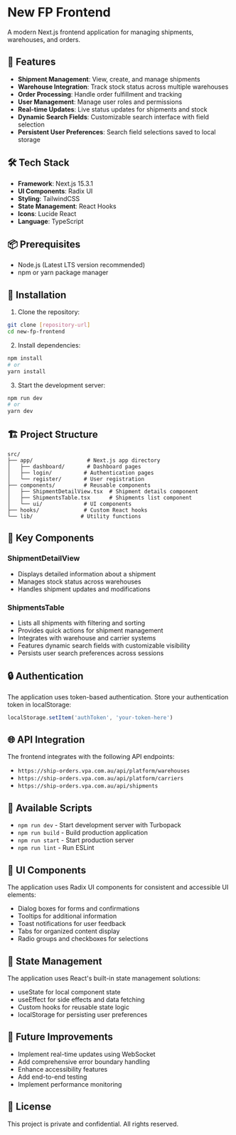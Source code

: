 # New FP Frontend

A modern Next.js frontend application for managing shipments, warehouses, and orders.

## 🚀 Features

- **Shipment Management**: View, create, and manage shipments
- **Warehouse Integration**: Track stock status across multiple warehouses
- **Order Processing**: Handle order fulfillment and tracking
- **User Management**: Manage user roles and permissions
- **Real-time Updates**: Live status updates for shipments and stock
- **Dynamic Search Fields**: Customizable search interface with field selection
- **Persistent User Preferences**: Search field selections saved to local storage

## 🛠️ Tech Stack

- **Framework**: Next.js 15.3.1
- **UI Components**: Radix UI
- **Styling**: TailwindCSS
- **State Management**: React Hooks
- **Icons**: Lucide React
- **Language**: TypeScript

## 📦 Prerequisites

- Node.js (Latest LTS version recommended)
- npm or yarn package manager

## 🔧 Installation

1. Clone the repository:
```bash
git clone [repository-url]
cd new-fp-frontend
```

2. Install dependencies:
```bash
npm install
# or
yarn install
```

3. Start the development server:
```bash
npm run dev
# or
yarn dev
```

## 🏗️ Project Structure

```
src/
├── app/                 # Next.js app directory
│   ├── dashboard/       # Dashboard pages
│   ├── login/          # Authentication pages
│   └── register/       # User registration
├── components/         # Reusable components
│   ├── ShipmentDetailView.tsx  # Shipment details component
│   ├── ShipmentsTable.tsx      # Shipments list component
│   └── ui/             # UI components
├── hooks/              # Custom React hooks
└── lib/               # Utility functions
```

## 🔑 Key Components

### ShipmentDetailView
- Displays detailed information about a shipment
- Manages stock status across warehouses
- Handles shipment updates and modifications

### ShipmentsTable
- Lists all shipments with filtering and sorting
- Provides quick actions for shipment management
- Integrates with warehouse and carrier systems
- Features dynamic search fields with customizable visibility
- Persists user search preferences across sessions

## 🔒 Authentication

The application uses token-based authentication. Store your authentication token in localStorage:
```typescript
localStorage.setItem('authToken', 'your-token-here')
```

## 🌐 API Integration

The frontend integrates with the following API endpoints:

- `https://ship-orders.vpa.com.au/api/platform/warehouses`
- `https://ship-orders.vpa.com.au/api/platform/carriers`
- `https://ship-orders.vpa.com.au/api/shipments`

## 📱 Available Scripts

- `npm run dev` - Start development server with Turbopack
- `npm run build` - Build production application
- `npm run start` - Start production server
- `npm run lint` - Run ESLint

## 🎨 UI Components

The application uses Radix UI components for consistent and accessible UI elements:

- Dialog boxes for forms and confirmations
- Tooltips for additional information
- Toast notifications for user feedback
- Tabs for organized content display
- Radio groups and checkboxes for selections

## 🔄 State Management

The application uses React's built-in state management solutions:

- useState for local component state
- useEffect for side effects and data fetching
- Custom hooks for reusable state logic
- localStorage for persisting user preferences

## 🎯 Future Improvements

- Implement real-time updates using WebSocket
- Add comprehensive error boundary handling
- Enhance accessibility features
- Add end-to-end testing
- Implement performance monitoring

## 📄 License

This project is private and confidential. All rights reserved.
